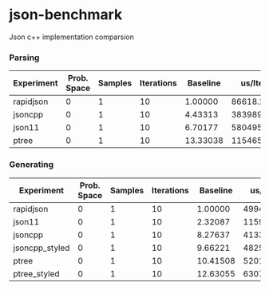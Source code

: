 # json-benchmark
Json c++ implementation comparsion

### Parsing

|   Experiment    |   Prob. Space   |     Samples     |   Iterations    |    Baseline     |  us/Iteration   | Iterations/sec  |
|-----------------|-----------------|-----------------|-----------------|-----------------|-----------------|-----------------|
| rapidjson       |               0 |               1 |              10 |         1.00000 |     86618.20000 |           11.54 |
| jsoncpp         |               0 |               1 |              10 |         4.43313 |    383989.40000 |            2.60 |
| json11          |               0 |               1 |              10 |         6.70177 |    580495.60000 |            1.72 |
| ptree           |               0 |               1 |              10 |        13.33038 |   1154653.20000 |            0.87 |

### Generating

|   Experiment    |   Prob. Space   |     Samples     |   Iterations    |    Baseline     |  us/Iteration   | Iterations/sec  |
|-----------------|-----------------|-----------------|-----------------|-----------------|-----------------|-----------------|
| rapidjson       |               0 |               1 |              10 |         1.00000 |     49941.10000 |           20.02 |
| json11          |               0 |               1 |              10 |         2.32087 |    115907.00000 |            8.63 |
| jsoncpp         |               0 |               1 |              10 |         8.27637 |    413330.90000 |            2.42 |
| jsoncpp_styled  |               0 |               1 |              10 |         9.66221 |    482541.50000 |            2.07 |
| ptree           |               0 |               1 |              10 |        10.41508 |    520140.80000 |            1.92 |
| ptree_styled    |               0 |               1 |              10 |        12.63055 |    630783.50000 |            1.59 |

